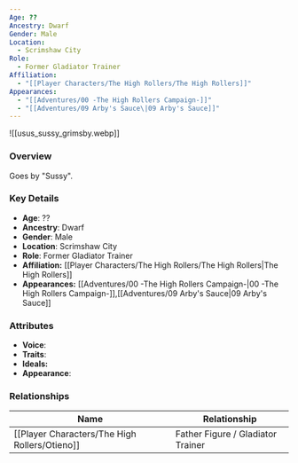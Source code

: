 ```yaml
---
Age: ??
Ancestry: Dwarf
Gender: Male
Location:
  - Scrimshaw City
Role:
  - Former Gladiator Trainer
Affiliation:
  - "[[Player Characters/The High Rollers/The High Rollers]]"
Appearances:
  - "[[Adventures/00 -The High Rollers Campaign-]]"
  - "[[Adventures/09 Arby's Sauce\|09 Arby's Sauce]]"
---
```


![[usus_sussy_grimsby.webp]]

### Overview
Goes by "Sussy".

### Key Details
- **Age**: ??
- **Ancestry**: Dwarf
- **Gender**: Male
- **Location**: Scrimshaw City
- **Role**: Former Gladiator Trainer
- **Affiliation:** [[Player Characters/The High Rollers/The High Rollers\|The High Rollers]]
- **Appearances:** [[Adventures/00 -The High Rollers Campaign-\|00 -The High Rollers Campaign-]],[[Adventures/09 Arby's Sauce\|09 Arby's Sauce]]

### Attributes
- **Voice**: 
- **Traits**: 
- **Ideals:** 
- **Appearance**:

### Relationships

| Name       | Relationship                      |
| ---------- | --------------------------------- |
| [[Player Characters/The High Rollers/Otieno]] | Father Figure / Gladiator Trainer |
